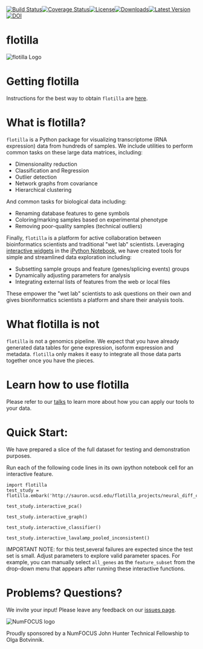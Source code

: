 [![Build Status](https://travis-ci.org/YeoLab/flotilla.svg?branch=master)](https://travis-ci.org/YeoLab/flotilla)[![Coverage Status](https://img.shields.io/coveralls/YeoLab/flotilla.svg)](https://coveralls.io/r/YeoLab/flotilla?branch=master)[![License](https://pypip.in/license/flotilla/badge.svg)](https://pypi.python.org/pypi/flotilla/)[![Downloads](https://pypip.in/download/flotilla/badge.svg)](https://pypi.python.org/pypi/flotilla/)[![Latest Version](https://pypip.in/version/flotilla/badge.svg)](https://pypi.python.org/pypi/flotilla/)[![DOI](https://zenodo.org/badge/6604/YeoLab/flotilla.png)](http://dx.doi.org/10.5281/zenodo.12230)

flotilla
========

![flotilla Logo](flotilla.png)

Getting flotilla
================

Instructions for the best way to obtain `flotilla` are [here](INSTALL.md).

What is flotilla?
=================

`flotilla` is a Python package for visualizing transcriptome (RNA expression) data from hundreds of
samples. We include utilities to perform common tasks on these large data matrices, including:
 
  * Dimensionality reduction
  * Classification and Regression
  * Outlier detection
  * Network graphs from covariance
  * Hierarchical clustering
  
And common tasks for biological data including:

  * Renaming database features to gene symbols
  * Coloring/marking samples based on experimental phenotype
  * Removing poor-quality samples (technical outliers)
  
  
Finally, `flotilla` is a platform for active collaboration between bioinformatics scientists and 
traditional "wet lab" scientists. Leveraging [interactive widgets](https://github.com/ipython/ipython/tree/master/examples/Interactive%20Widgets) 
in the [iPython Notebook](http://ipython.org/notebook.html), 
we have created tools for simple and streamlined data exploration including:

  * Subsetting sample groups and feature (genes/splicing events) groups
  * Dynamically adjusting parameters for analysis
  * Integrating external lists of features from the web or local files

These empower the "wet lab" scientists to ask questions on their own and gives bioniformatics
scientists a platform and share their analysis tools.


What flotilla is **not**
========================

`flotilla` is not a genomics pipeline. We expect that you have already generated
data tables for gene expression, isoform expression and metadata. `flotilla` only makes 
it easy to integrate all those data parts together once you have the pieces.

Learn how to use flotilla
=========================
Please refer to our [talks](talks.md) to learn more
 about how you can
apply our tools to your data.

Quick Start:
============

We have prepared a slice of the full dataset for testing and demonstration purposes.

Run each of the following code lines in its own ipython notebook cell for an interactive feature.

    import flotilla
    test_study = flotilla.embark('http://sauron.ucsd.edu/flotilla_projects/neural_diff_chr22/datapackage.json')

    test_study.interactive_pca()

    test_study.interactive_graph()

    test_study.interactive_classifier()

    test_study.interactive_lavalamp_pooled_inconsistent()

IMPORTANT NOTE: for this test,several failures are expected since the test set is small.
Adjust parameters to explore valid parameter spaces.
For example, you can manually select `all_genes` as the `feature_subset`
from the drop-down menu that appears after running these interactive functions.



Problems? Questions?
====================

We invite your input! Please leave any feedback on our [issues page](https://github.com/YeoLab/flotilla/issues).

![NumFOCUS logo](http://numfocus.org/theme/img/numfocus_logo.png)

Proudly sponsored by a NumFOCUS John Hunter Technical Fellowship to Olga
Botvinnik.
